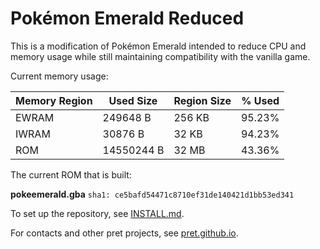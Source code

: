 # Pokémon Emerald Reduced

This is a modification of Pokémon Emerald intended to reduce CPU and memory usage while still maintaining compatibility with the vanilla game.

Current memory usage:

| **Memory Region** | **Used Size** | **Region Size** | **% Used** |
|-|-|-|-|
| EWRAM | 249648 B | 256 KB | 95.23% |
| IWRAM | 30876 B | 32 KB | 94.23% |
| ROM | 14550244 B | 32 MB | 43.36% |

The current ROM that is built: 

**pokeemerald.gba** `sha1: ce5bafd54471c8710ef31de140421d1bb53ed341`

To set up the repository, see [INSTALL.md](INSTALL.md).

For contacts and other pret projects, see [pret.github.io](https://pret.github.io).

